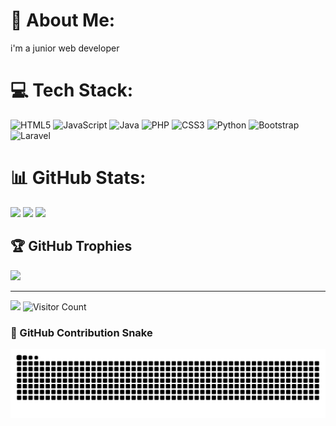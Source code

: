 # 💫 About Me:
i'm a junior web developer


# 💻 Tech Stack:
![HTML5](https://img.shields.io/badge/html5-%23E34F26.svg?style=for-the-badge&logo=html5&logoColor=white) ![JavaScript](https://img.shields.io/badge/javascript-%23323330.svg?style=for-the-badge&logo=javascript&logoColor=%23F7DF1E) ![Java](https://img.shields.io/badge/java-%23ED8B00.svg?style=for-the-badge&logo=openjdk&logoColor=white) ![PHP](https://img.shields.io/badge/php-%23777BB4.svg?style=for-the-badge&logo=php&logoColor=white) ![CSS3](https://img.shields.io/badge/css3-%231572B6.svg?style=for-the-badge&logo=css3&logoColor=white) ![Python](https://img.shields.io/badge/python-3670A0?style=for-the-badge&logo=python&logoColor=ffdd54) ![Bootstrap](https://img.shields.io/badge/bootstrap-%238511FA.svg?style=for-the-badge&logo=bootstrap&logoColor=white) ![Laravel](https://img.shields.io/badge/laravel-%23FF2D20.svg?style=for-the-badge&logo=laravel&logoColor=white)
# 📊 GitHub Stats:
![](https://github-readme-stats.vercel.app/api?username=7Demon&theme=dark&hide_border=false&include_all_commits=true&count_private=false)
![](https://github-readme-stats.vercel.app/api/top-langs/?username=7Demon&theme=dark&hide_border=false&include_all_commits=true&count_private=false&layout=compact)
![](https://nirzak-streak-stats.vercel.app/?user=7Demon&theme=dark&hide_border=false)<br/>


## 🏆 GitHub Trophies
![](https://github-profile-trophy.vercel.app/?username=7Demon&theme=radical&no-frame=false&no-bg=true&margin-w=4)

---
[![](https://visitcount.itsvg.in/api?id=7Demon&icon=0&color=0)](https://visitcount.itsvg.in)
![Visitor Count](https://komarev.com/ghpvc/?username=7Demon&color=blue)



### 🐍 GitHub Contribution Snake

<picture>
  <source media="(prefers-color-scheme: dark)" srcset="https://raw.githubusercontent.com/7Demon/7Demon/output/github-snake-dark.svg" />
  <source media="(prefers-color-scheme: light)" srcset="https://raw.githubusercontent.com/7Demon/7Demon/output/github-snake.svg" />
  <img alt="github-snake" src="https://raw.githubusercontent.com/7Demon/7Demon/output/github-snake.svg" />
</picture>

